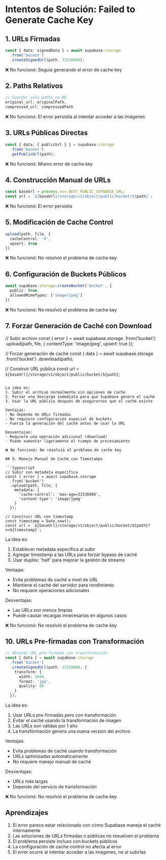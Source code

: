 # Intentos de Solución: Failed to Generate Cache Key

## 1. URLs Firmadas
```typescript
const { data: signedData } = await supabase.storage
  .from('bucket')
  .createSignedUrl(path, 31536000);
```
❌ No funcionó: Seguía generando el error de cache key

## 2. Paths Relativos
```typescript
// Guardar solo paths en BD
original_url: originalPath,
compressed_url: compressedPath
```
❌ No funcionó: El error persistía al intentar acceder a las imágenes

## 3. URLs Públicas Directas
```typescript
const { data: { publicUrl } } = supabase.storage
  .from('bucket')
  .getPublicUrl(path);
```
❌ No funcionó: Mismo error de cache key

## 4. Construcción Manual de URLs
```typescript
const baseUrl = process.env.NEXT_PUBLIC_SUPABASE_URL;
const url = `${baseUrl}/storage/v1/object/public/bucket/${path}`;
```
❌ No funcionó: El error persistía

## 5. Modificación de Cache Control
```typescript
upload(path, file, {
  cacheControl: '0',
  upsert: true
})
```
❌ No funcionó: No resolvió el problema de cache key

## 6. Configuración de Buckets Públicos
```typescript
await supabase.storage.createBucket('bucket', {
  public: true,
  allowedMimeTypes: ['image/jpeg']
})
```
❌ No funcionó: No resolvió el problema de cache key

## 7. Forzar Generación de Caché con Download

// Subir archivo
const { error } = await supabase.storage
  .from('bucket')
  .upload(path, file, {
    contentType: 'image/jpeg',
    upsert: true
  });

// Forzar generación de caché
const { data } = await supabase.storage
  .from('bucket')
  .download(path);

// Construir URL pública
const url = `${baseUrl}/storage/v1/object/public/bucket/${path}`;
```

La idea es:
1. Subir el archivo normalmente sin opciones de caché
2. Forzar una descarga inmediata para que Supabase genere el caché
3. Usar la URL pública después de asegurarnos que el caché existe

Ventajas:
- No depende de URLs firmadas
- No requiere configuración especial de buckets
- Fuerza la generación del caché antes de usar la URL

Desventajas:
- Requiere una operación adicional (download)
- Puede aumentar ligeramente el tiempo de procesamiento

❌ No funcionó: No resolvió el problema de cache key

## 9. Manejo Manual de Caché con Timestamps

```typescript
// Subir con metadata específica
const { error } = await supabase.storage
  .from('bucket')
  .upload(path, file, {
    metadata: {
      'cache-control': 'max-age=31536000',
      'content-type': 'image/jpeg'
    }
  });

// Construir URL con timestamp
const timestamp = Date.now();
const url = `${baseUrl}/storage/v1/object/public/bucket/${path}?v=${timestamp}`;
```

La idea es:
1. Establecer metadata específica al subir
2. Agregar timestamp a las URLs para forzar bypass de caché
3. Usar duplex: 'half' para mejorar la gestión de streams

Ventajas:
- Evita problemas de caché a nivel de URL
- Mantiene el caché del servidor para rendimiento
- No requiere operaciones adicionales

Desventajas:
- Las URLs son menos limpias
- Puede causar recargas innecesarias en algunos casos

❌ No funcionó: No resolvió el problema de cache key

## 10. URLs Pre-firmadas con Transformación

```typescript
// Obtener URL pre-firmada con transformación
const { data } = await supabase.storage
  .from('bucket')
  .createSignedUrl(path, 31536000, {
    transform: {
      width: 2048,
      format: 'jpg',
      quality: 80
    }
  });
```

La idea es:
1. Usar URLs pre-firmadas pero con transformación
2. Evitar el caché usando la transformación de imagen
3. Las URLs son válidas por 1 año
4. La transformación genera una nueva versión del archivo

Ventajas:
- Evita problemas de caché usando transformación
- URLs optimizadas automáticamente
- No requiere manejo manual de caché

Desventajas:
- URLs más largas
- Depende del servicio de transformación

❌ No funcionó: No resolvió el problema de cache key

## Aprendizajes
1. El error parece estar relacionado con cómo Supabase maneja el caché internamente
2. Las soluciones de URLs firmadas o públicas no resuelven el problema
3. El problema persiste incluso con buckets públicos
4. La configuración de cache control no afecta al error
5. El error ocurre al intentar acceder a las imágenes, no al subirlas
